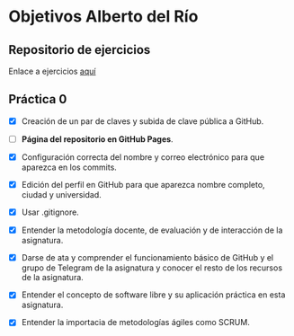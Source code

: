 # Objetivos Alberto del Río

## Repositorio de ejercicios
Enlace a ejercicios [aquí](https://github.com/berbus/ejerciciosIV/)

## Práctica 0
- [X] Creación de un par de claves y subida de clave pública a GitHub.
- [ ] **Página del repositorio en GitHub Pages**.
- [X] Configuración correcta del nombre y correo electrónico para que aparezca en los commits.
- [X] Edición del perfil en GitHub para que aparezca nombre completo, ciudad y universidad. 
- [X] Usar .gitignore.
- [X] Entender la metodología docente, de evaluación y de interacción de la asignatura.
- [X] Darse de ata y comprender el funcionamiento básico de GitHub y el grupo de Telegram de la asignatura y conocer el resto de los recursos de la asignatura.
- [X] Entender el concepto de software libre y su aplicación práctica en esta asignatura.
- [X] Entender la importacia de metodologías ágiles como SCRUM.



